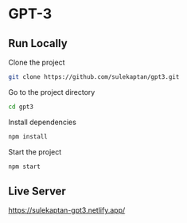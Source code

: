 # GPT-3

## Run Locally 

Clone the project  

~~~bash  
git clone https://github.com/sulekaptan/gpt3.git
~~~

Go to the project directory  

~~~bash  
cd gpt3
~~~

Install dependencies  

~~~bash  
npm install
~~~

Start the project  

~~~bash  
npm start
~~~  

## Live Server
https://sulekaptan-gpt3.netlify.app/
